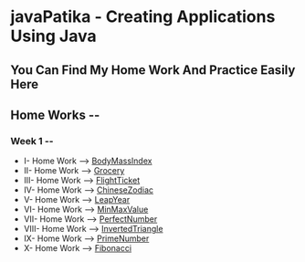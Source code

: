 # javaPatika - Creating Applications Using Java

## You Can Find My Home Work And Practice Easily Here

## Home Works -- 
### Week 1 --
- I- Home Work --> [BodyMassIndex](https://github.com/m1erla/javaPatika/tree/master/src/Entrance/BodyMassIndex)
- II- Home Work --> [Grocery](https://github.com/m1erla/javaPatika/tree/master/src/Entrance/Grocery)
- III- Home Work --> [FlightTicket](https://github.com/m1erla/javaPatika/tree/master/src/Entrance/FlightTicket)
- IV- Home Work --> [ChineseZodiac](https://github.com/m1erla/javaPatika/tree/master/src/Entrance/ChineseZodiac)
- V- Home Work --> [LeapYear](https://github.com/m1erla/javaPatika/tree/master/src/Entrance/LeapYear)
- VI- Home Work --> [MinMaxValue](https://github.com/m1erla/javaPatika/tree/master/src/Entrance/Home-Work-Sixth)
- VII- Home Work --> [PerfectNumber](https://github.com/m1erla/javaPatika/tree/master/src/Entrance/Home-Work-Seven)
- VIII- Home Work --> [InvertedTriangle](https://github.com/m1erla/javaPatika/tree/master/src/Entrance/Home-Work-Eight)
- IX- Home Work --> [PrimeNumber](https://github.com/m1erla/javaPatika/tree/master/src/Entrance/Home-Work-Nine)
- X- Home Work --> [Fibonacci](https://github.com/m1erla/javaPatika/tree/master/src/Entrance/Home-Work-Ten)

